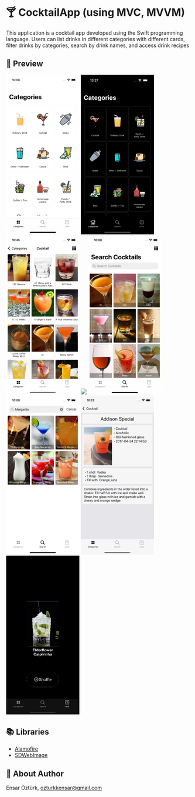 
# 🍸 CocktailApp (using MVC, MVVM)
 This application is a cocktail app developed using the Swift programming language. Users can list drinks in different categories with different cards, filter drinks by categories, search by drink names, and access drink recipes

## 🔎 Preview
<p float="left">
  <img src="https://github.com/EnsarOzturk/CocktailApp/blob/mvvm/Screenshots/Categories.png" width="200" />
  <img src="https://github.com/EnsarOzturk/CocktailApp/blob/mvvm/Screenshots/CategoriesDarkMode.png" width="200" /> 
  <img src="https://github.com/EnsarOzturk/CocktailApp/blob/mvvm/Screenshots/List.png" width="200" /> 
  <img src="https://github.com/EnsarOzturk/CocktailApp/blob/mvvm/Screenshots/ListBigCard" width="200"/>
  <img src="https://github.com/EnsarOzturk/CocktailApp/blob/mvvm/Screenshots/Search.png" width="200" />
  <img src="https://github.com/EnsarOzturk/CocktailApp/blob/mvvm/Screenshots/Searching.png" width="200" />
  <img src="https://github.com/EnsarOzturk/CocktailApp/blob/mvvm/Screenshots/Detail.png" width="200" />
  <img src="https://github.com/EnsarOzturk/CocktailApp/blob/mvvm/Screenshots/Random.gif" width="200" />
</p>

## 📚 Libraries
- [Alamofire](https://github.com/Alamofire/Alamofire)
- [SDWebImage](https://github.com/SDWebImage/SDWebImage)


## 👤 About Author
Ensar Öztürk, [ozturkkensar@gmail.com](mailto:ozturkkensar@gmail.com)
